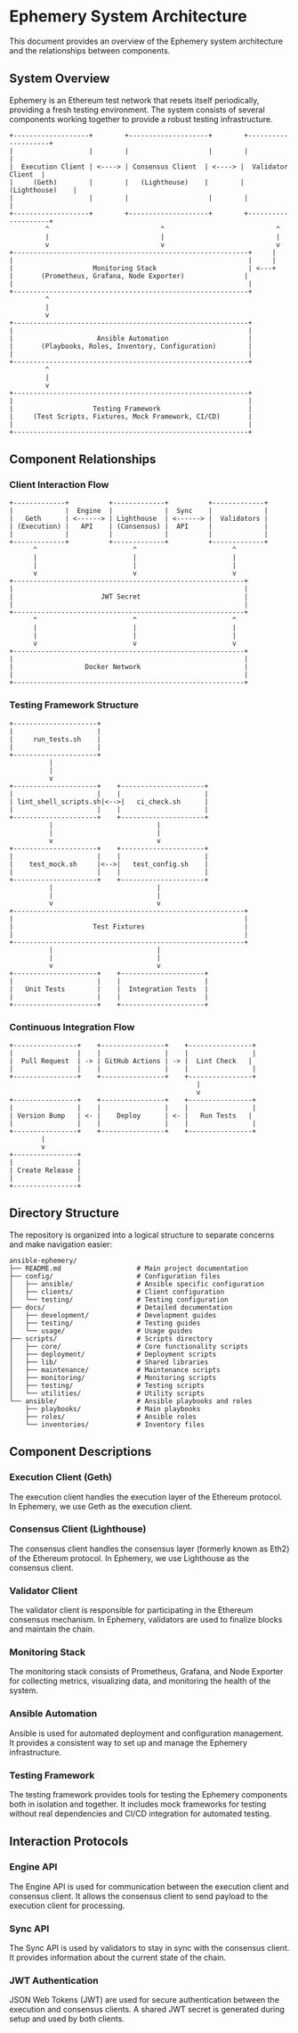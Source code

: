 # Ephemery System Architecture

This document provides an overview of the Ephemery system architecture and the relationships between components.

## System Overview

Ephemery is an Ethereum test network that resets itself periodically, providing a fresh testing environment. The system consists of several components working together to provide a robust testing infrastructure.

```
+-------------------+        +--------------------+        +--------------------+
|                   |        |                    |        |                    |
|  Execution Client | <----> | Consensus Client  | <----> |  Validator Client  |
|     (Geth)        |        |   (Lighthouse)    |        |    (Lighthouse)    |
|                   |        |                    |        |                    |
+-------------------+        +--------------------+        +--------------------+
         ^                            ^                            ^
         |                            |                            |
         v                            v                            v
+-----------------------------------------------------------+     |
|                                                           |     |
|                    Monitoring Stack                       | <---+
|       (Prometheus, Grafana, Node Exporter)               |
|                                                           |
+-----------------------------------------------------------+
         ^
         |
         v
+-----------------------------------------------------------+
|                                                           |
|                     Ansible Automation                    |
|       (Playbooks, Roles, Inventory, Configuration)        |
|                                                           |
+-----------------------------------------------------------+
         ^
         |
         v
+-----------------------------------------------------------+
|                                                           |
|                    Testing Framework                      |
|     (Test Scripts, Fixtures, Mock Framework, CI/CD)       |
|                                                           |
+-----------------------------------------------------------+
```

## Component Relationships

### Client Interaction Flow

```
+-------------+          +-------------+          +-------------+
|             |  Engine  |             |  Sync    |             |
|   Geth      | <------> | Lighthouse  | <------> |  Validators |
| (Execution) |   API    | (Consensus) |  API     |             |
|             |          |             |          |             |
+-------------+          +-------------+          +-------------+
      ^                        ^                        ^
      |                        |                        |
      |                        |                        |
      v                        v                        v
+----------------------------------------------------------+
|                                                          |
|                      JWT Secret                          |
|                                                          |
+----------------------------------------------------------+
      ^                        ^                        ^
      |                        |                        |
      |                        |                        |
      v                        v                        v
+----------------------------------------------------------+
|                                                          |
|                  Docker Network                          |
|                                                          |
+----------------------------------------------------------+
```

### Testing Framework Structure

```
+---------------------+
|                     |
|     run_tests.sh    |
|                     |
+---------------------+
          |
          |
          v
+---------------------+    +---------------------+
|                     |    |                     |
| lint_shell_scripts.sh|<-->|   ci_check.sh      |
|                     |    |                     |
+---------------------+    +---------------------+
          |                          |
          |                          |
          v                          v
+---------------------+    +---------------------+
|                     |    |                     |
|    test_mock.sh     |<-->|   test_config.sh    |
|                     |    |                     |
+---------------------+    +---------------------+
          |                          |
          |                          |
          v                          v
+----------------------------------------------------------+
|                                                          |
|                    Test Fixtures                         |
|                                                          |
+----------------------------------------------------------+
          |                          |
          |                          |
          v                          v
+---------------------+    +---------------------+
|                     |    |                     |
|   Unit Tests        |    |  Integration Tests  |
|                     |    |                     |
+---------------------+    +---------------------+
```

### Continuous Integration Flow

```
+----------------+    +----------------+    +----------------+
|                |    |                |    |                |
|  Pull Request  | -> | GitHub Actions | -> |  Lint Check   |
|                |    |                |    |                |
+----------------+    +----------------+    +----------------+
                                               |
                                               v
+----------------+    +----------------+    +----------------+
|                |    |                |    |                |
| Version Bump   | <- |    Deploy      | <- |   Run Tests   |
|                |    |                |    |                |
+----------------+    +----------------+    +----------------+
        |
        v
+----------------+
|                |
| Create Release |
|                |
+----------------+
```

## Directory Structure

The repository is organized into a logical structure to separate concerns and make navigation easier:

```
ansible-ephemery/
├── README.md                   # Main project documentation
├── config/                     # Configuration files
│   ├── ansible/                # Ansible specific configuration
│   ├── clients/                # Client configuration
│   └── testing/                # Testing configuration
├── docs/                       # Detailed documentation
│   ├── development/            # Development guides
│   ├── testing/                # Testing guides
│   └── usage/                  # Usage guides
├── scripts/                    # Scripts directory
│   ├── core/                   # Core functionality scripts
│   ├── deployment/             # Deployment scripts
│   ├── lib/                    # Shared libraries
│   ├── maintenance/            # Maintenance scripts
│   ├── monitoring/             # Monitoring scripts
│   ├── testing/                # Testing scripts
│   └── utilities/              # Utility scripts
└── ansible/                    # Ansible playbooks and roles
    ├── playbooks/              # Main playbooks
    ├── roles/                  # Ansible roles
    └── inventories/            # Inventory files
```

## Component Descriptions

### Execution Client (Geth)

The execution client handles the execution layer of the Ethereum protocol. In Ephemery, we use Geth as the execution client.

### Consensus Client (Lighthouse)

The consensus client handles the consensus layer (formerly known as Eth2) of the Ethereum protocol. In Ephemery, we use Lighthouse as the consensus client.

### Validator Client

The validator client is responsible for participating in the Ethereum consensus mechanism. In Ephemery, validators are used to finalize blocks and maintain the chain.

### Monitoring Stack

The monitoring stack consists of Prometheus, Grafana, and Node Exporter for collecting metrics, visualizing data, and monitoring the health of the system.

### Ansible Automation

Ansible is used for automated deployment and configuration management. It provides a consistent way to set up and manage the Ephemery infrastructure.

### Testing Framework

The testing framework provides tools for testing the Ephemery components both in isolation and together. It includes mock frameworks for testing without real dependencies and CI/CD integration for automated testing.

## Interaction Protocols

### Engine API

The Engine API is used for communication between the execution client and consensus client. It allows the consensus client to send payload to the execution client for processing.

### Sync API

The Sync API is used by validators to stay in sync with the consensus client. It provides information about the current state of the chain.

### JWT Authentication

JSON Web Tokens (JWT) are used for secure authentication between the execution and consensus clients. A shared JWT secret is generated during setup and used by both clients.

